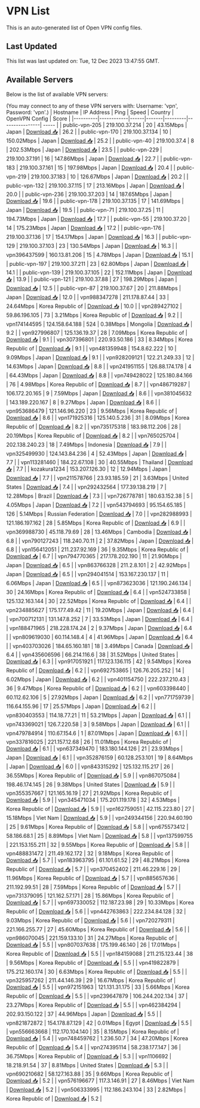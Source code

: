 # VPN List

This is an auto-generated list of Open VPN config files.

## Last Updated

This list was last updated on: Tue, 12 Dec 2023 13:47:55 GMT.

## Available Servers

Below is the list of available VPN servers:

(You may connect to any of these VPN servers with: Username: 'vpn', Password: 'vpn'.)
| Hostname | IP Address | Ping | Speed | Country | OpenVPN Config | Score |
|----------|------------|------|-------|---------|----------------| ----- |
| public-vpn-205 | 219.100.37.214 | 20 | 43.15Mbps | Japan | [Download 📥](./configs/server_0_JP.ovpn) | 26.2 |
| public-vpn-170 | 219.100.37.134 | 10 | 150.02Mbps | Japan | [Download 📥](./configs/server_1_JP.ovpn) | 25.2 |
| public-vpn-40 | 219.100.37.4 | 8 | 202.53Mbps | Japan | [Download 📥](./configs/server_2_JP.ovpn) | 23.5 |
| public-vpn-229 | 219.100.37.191 | 16 | 147.86Mbps | Japan | [Download 📥](./configs/server_3_JP.ovpn) | 22.7 |
| public-vpn-183 | 219.100.37.161 | 15 | 197.98Mbps | Japan | [Download 📥](./configs/server_4_JP.ovpn) | 20.4 |
| public-vpn-219 | 219.100.37.183 | 10 | 126.67Mbps | Japan | [Download 📥](./configs/server_5_JP.ovpn) | 20.2 |
| public-vpn-132 | 219.100.37.115 | 17 | 213.16Mbps | Japan | [Download 📥](./configs/server_6_JP.ovpn) | 20.0 |
| public-vpn-236 | 219.100.37.203 | 14 | 187.65Mbps | Japan | [Download 📥](./configs/server_7_JP.ovpn) | 19.6 |
| public-vpn-178 | 219.100.37.135 | 17 | 141.69Mbps | Japan | [Download 📥](./configs/server_8_JP.ovpn) | 19.5 |
| public-vpn-71 | 219.100.37.25 | 11 | 194.73Mbps | Japan | [Download 📥](./configs/server_9_JP.ovpn) | 17.7 |
| public-vpn-55 | 219.100.37.20 | 14 | 175.23Mbps | Japan | [Download 📥](./configs/server_10_JP.ovpn) | 17.2 |
| public-vpn-176 | 219.100.37.136 | 17 | 154.17Mbps | Japan | [Download 📥](./configs/server_11_JP.ovpn) | 16.3 |
| public-vpn-129 | 219.100.37.103 | 23 | 130.54Mbps | Japan | [Download 📥](./configs/server_12_JP.ovpn) | 16.3 |
| vpn396437599 | 160.13.81.206 | 15 | 4.78Mbps | Japan | [Download 📥](./configs/server_13_JP.ovpn) | 15.1 |
| public-vpn-197 | 219.100.37.211 | 23 | 62.80Mbps | Japan | [Download 📥](./configs/server_14_JP.ovpn) | 14.1 |
| public-vpn-139 | 219.100.37.105 | 22 | 152.11Mbps | Japan | [Download 📥](./configs/server_15_JP.ovpn) | 13.9 |
| public-vpn-121 | 219.100.37.88 | 27 | 198.29Mbps | Japan | [Download 📥](./configs/server_16_JP.ovpn) | 12.5 |
| public-vpn-87 | 219.100.37.67 | 20 | 211.88Mbps | Japan | [Download 📥](./configs/server_17_JP.ovpn) | 12.0 |
| vpn988347278 | 211.178.87.44 | 33 | 24.64Mbps | Korea Republic of | [Download 📥](./configs/server_18_KR.ovpn) | 10.0 |
| vpn289427102 | 59.86.196.105 | 73 | 3.21Mbps | Korea Republic of | [Download 📥](./configs/server_19_KR.ovpn) | 9.2 |
| vpn174144595 | 124.158.64.188 | 524 | 0.38Mbps | Mongolia | [Download 📥](./configs/server_20_MN.ovpn) | 9.2 |
| vpn927996807 | 125.136.19.37 | 28 | 7.09Mbps | Korea Republic of | [Download 📥](./configs/server_21_KR.ovpn) | 9.1 |
| vpn307396801 | 220.93.50.186 | 33 | 8.34Mbps | Korea Republic of | [Download 📥](./configs/server_22_KR.ovpn) | 9.1 |
| vpn481359948 | 154.8.62.222 | 10 | 9.09Mbps | Japan | [Download 📥](./configs/server_23_JP.ovpn) | 9.1 |
| vpn928209121 | 122.21.249.33 | 12 | 14.63Mbps | Japan | [Download 📥](./configs/server_24_JP.ovpn) | 8.8 |
| vpn241951155 | 126.88.174.178 | 4 | 64.43Mbps | Japan | [Download 📥](./configs/server_25_JP.ovpn) | 8.8 |
| vpn749428022 | 125.180.84.166 | 76 | 4.98Mbps | Korea Republic of | [Download 📥](./configs/server_26_KR.ovpn) | 8.7 |
| vpn486719287 | 106.172.20.165 | 9 | 7.59Mbps | Japan | [Download 📥](./configs/server_27_JP.ovpn) | 8.6 |
| vpn381045632 | 143.189.220.167 | 8 | 9.27Mbps | Japan | [Download 📥](./configs/server_28_JP.ovpn) | 8.6 |
| vpn953686479 | 121.146.96.220 | 23 | 9.56Mbps | Korea Republic of | [Download 📥](./configs/server_29_KR.ovpn) | 8.6 |
| vpn171925316 | 125.140.5.236 | 31 | 8.09Mbps | Korea Republic of | [Download 📥](./configs/server_30_KR.ovpn) | 8.2 |
| vpn735175318 | 183.98.112.206 | 28 | 20.19Mbps | Korea Republic of | [Download 📥](./configs/server_31_KR.ovpn) | 8.2 |
| vpn765025704 | 202.138.240.23 | 18 | 7.49Mbps | Indonesia | [Download 📥](./configs/server_32_ID.ovpn) | 7.9 |
| vpn325499930 | 124.143.84.236 | 4 | 52.43Mbps | Japan | [Download 📥](./configs/server_33_JP.ovpn) | 7.7 |
| vpn113281460 | 184.22.67.108 | 30 | 40.55Mbps | Thailand | [Download 📥](./configs/server_34_TH.ovpn) | 7.7 |
| kozakura1234 | 153.207.126.30 | 12 | 12.94Mbps | Japan | [Download 📥](./configs/server_35_JP.ovpn) | 7.7 |
| vpn211578766 | 23.93.185.59 | 21 | 3.63Mbps | United States | [Download 📥](./configs/server_36_US.ovpn) | 7.4 |
| vpn292432564 | 177.39.138.219 | 7 | 12.28Mbps | Brazil | [Download 📥](./configs/server_37_BR.ovpn) | 7.3 |
| vpn726778781 | 180.63.152.38 | 5 | 4.05Mbps | Japan | [Download 📥](./configs/server_38_JP.ovpn) | 7.2 |
| vpn543794693 | 95.154.65.185 | 126 | 5.14Mbps | Russian Federation | [Download 📥](./configs/server_39_RU.ovpn) | 7.0 |
| vpn282988993 | 121.186.197.162 | 28 | 5.85Mbps | Korea Republic of | [Download 📥](./configs/server_40_KR.ovpn) | 6.9 |
| vpn369988730 | 45.118.79.69 | 28 | 13.46Mbps | Cambodia | [Download 📥](./configs/server_41_KH.ovpn) | 6.8 |
| vpn790127243 | 118.240.70.11 | 2 | 37.82Mbps | Japan | [Download 📥](./configs/server_42_JP.ovpn) | 6.8 |
| vpn156412051 | 211.237.92.169 | 36 | 9.35Mbps | Korea Republic of | [Download 📥](./configs/server_43_KR.ovpn) | 6.7 |
| vpn794770365 | 217.178.202.190 | 11 | 21.90Mbps | Japan | [Download 📥](./configs/server_44_JP.ovpn) | 6.5 |
| vpn863766328 | 211.2.8.101 | 2 | 42.92Mbps | Japan | [Download 📥](./configs/server_45_JP.ovpn) | 6.5 |
| vpn294041514 | 153.167.230.137 | 11 | 6.06Mbps | Japan | [Download 📥](./configs/server_46_JP.ovpn) | 6.5 |
| vpn873623036 | 121.190.246.134 | 30 | 24.16Mbps | Korea Republic of | [Download 📥](./configs/server_47_KR.ovpn) | 6.4 |
| vpn524733858 | 125.132.163.144 | 30 | 22.52Mbps | Korea Republic of | [Download 📥](./configs/server_48_KR.ovpn) | 6.4 |
| vpn234885627 | 175.177.49.42 | 11 | 19.20Mbps | Japan | [Download 📥](./configs/server_49_JP.ovpn) | 6.4 |
| vpn700712131 | 131.147.8.252 | 7 | 33.53Mbps | Japan | [Download 📥](./configs/server_50_JP.ovpn) | 6.4 |
| vpn188471965 | 218.228.174.24 | 2 | 9.37Mbps | Japan | [Download 📥](./configs/server_51_JP.ovpn) | 6.4 |
| vpn809619030 | 60.114.148.4 | 4 | 41.96Mbps | Japan | [Download 📥](./configs/server_52_JP.ovpn) | 6.4 |
| vpn403703026 | 184.65.160.181 | 18 | 3.49Mbps | Canada | [Download 📥](./configs/server_53_CA.ovpn) | 6.4 |
| vpn435606596 | 66.214.116.6 | 38 | 31.52Mbps | United States | [Download 📥](./configs/server_54_US.ovpn) | 6.3 |
| vpn917051921 | 117.123.136.115 | 42 | 9.54Mbps | Korea Republic of | [Download 📥](./configs/server_55_KR.ovpn) | 6.2 |
| vpn692753865 | 126.76.205.252 | 14 | 6.02Mbps | Japan | [Download 📥](./configs/server_56_JP.ovpn) | 6.2 |
| vpn401154750 | 222.237.210.43 | 36 | 9.47Mbps | Korea Republic of | [Download 📥](./configs/server_57_KR.ovpn) | 6.2 |
| vpn603398440 | 60.112.62.106 | 5 | 27.92Mbps | Japan | [Download 📥](./configs/server_58_JP.ovpn) | 6.2 |
| vpn771759739 | 116.64.155.96 | 17 | 25.57Mbps | Japan | [Download 📥](./configs/server_59_JP.ovpn) | 6.2 |
| vpn830403553 | 114.18.77.21 | 11 | 53.21Mbps | Japan | [Download 📥](./configs/server_60_JP.ovpn) | 6.1 |
| vpn743369021 | 126.7.220.58 | 3 | 9.58Mbps | Japan | [Download 📥](./configs/server_61_JP.ovpn) | 6.1 |
| vpn479784914 | 110.67.154.6 | 1 | 87.01Mbps | Japan | [Download 📥](./configs/server_62_JP.ovpn) | 6.1 |
| vpn337816025 | 221.157.12.68 | 26 | 11.01Mbps | Korea Republic of | [Download 📥](./configs/server_63_KR.ovpn) | 6.1 |
| vpn637349470 | 183.180.144.126 | 21 | 23.93Mbps | Japan | [Download 📥](./configs/server_64_JP.ovpn) | 6.1 |
| vpn352876159 | 60.128.253.101 | 19 | 8.64Mbps | Japan | [Download 📥](./configs/server_65_JP.ovpn) | 6.0 |
| vpn843315292 | 125.132.115.217 | 26 | 36.55Mbps | Korea Republic of | [Download 📥](./configs/server_66_KR.ovpn) | 5.9 |
| vpn867075084 | 198.46.174.145 | 26 | 9.38Mbps | United States | [Download 📥](./configs/server_67_US.ovpn) | 5.9 |
| vpn355357667 | 121.165.16.19 | 27 | 21.92Mbps | Korea Republic of | [Download 📥](./configs/server_68_KR.ovpn) | 5.9 |
| vpn345471034 | 175.201.119.178 | 32 | 4.53Mbps | Korea Republic of | [Download 📥](./configs/server_69_KR.ovpn) | 5.9 |
| vpn162759051 | 42.115.223.80 | 27 | 15.18Mbps | Viet Nam | [Download 📥](./configs/server_70_VN.ovpn) | 5.9 |
| vpn249344156 | 220.94.60.190 | 25 | 9.61Mbps | Korea Republic of | [Download 📥](./configs/server_71_KR.ovpn) | 5.8 |
| vpn675573412 | 58.186.68.1 | 25 | 8.89Mbps | Viet Nam | [Download 📥](./configs/server_72_VN.ovpn) | 5.8 |
| vpn137599755 | 221.153.155.211 | 32 | 9.55Mbps | Korea Republic of | [Download 📥](./configs/server_73_KR.ovpn) | 5.8 |
| vpn488831472 | 211.49.162.172 | 32 | 9.18Mbps | Korea Republic of | [Download 📥](./configs/server_74_KR.ovpn) | 5.7 |
| vpn183963795 | 61.101.61.52 | 29 | 48.21Mbps | Korea Republic of | [Download 📥](./configs/server_75_KR.ovpn) | 5.7 |
| vpn370452402 | 211.46.229.16 | 29 | 11.96Mbps | Korea Republic of | [Download 📥](./configs/server_76_KR.ovpn) | 5.7 |
| vpn885657636 | 211.192.99.51 | 28 | 7.59Mbps | Korea Republic of | [Download 📥](./configs/server_77_KR.ovpn) | 5.7 |
| vpn731379095 | 121.162.57.171 | 28 | 15.86Mbps | Korea Republic of | [Download 📥](./configs/server_78_KR.ovpn) | 5.7 |
| vpn697330052 | 112.187.23.98 | 29 | 10.33Mbps | Korea Republic of | [Download 📥](./configs/server_79_KR.ovpn) | 5.6 |
| vpn442763863 | 222.234.84.128 | 32 | 9.03Mbps | Korea Republic of | [Download 📥](./configs/server_80_KR.ovpn) | 5.6 |
| vpn720279311 | 221.166.255.77 | 27 | 45.60Mbps | Korea Republic of | [Download 📥](./configs/server_81_KR.ovpn) | 5.6 |
| vpn986070045 | 221.159.133.10 | 31 | 24.27Mbps | Korea Republic of | [Download 📥](./configs/server_82_KR.ovpn) | 5.5 |
| vpn807037638 | 175.199.46.140 | 26 | 17.01Mbps | Korea Republic of | [Download 📥](./configs/server_83_KR.ovpn) | 5.5 |
| vpn184159088 | 211.215.123.44 | 38 | 9.56Mbps | Korea Republic of | [Download 📥](./configs/server_84_KR.ovpn) | 5.5 |
| vpn419822879 | 175.212.160.174 | 30 | 6.63Mbps | Korea Republic of | [Download 📥](./configs/server_85_KR.ovpn) | 5.5 |
| vpn325957262 | 211.44.146.39 | 29 | 16.67Mbps | Korea Republic of | [Download 📥](./configs/server_86_KR.ovpn) | 5.5 |
| vpn972151963 | 121.131.31.175 | 33 | 5.66Mbps | Korea Republic of | [Download 📥](./configs/server_87_KR.ovpn) | 5.5 |
| vpn239647879 | 106.244.202.134 | 37 | 23.27Mbps | Korea Republic of | [Download 📥](./configs/server_88_KR.ovpn) | 5.5 |
| vpn462384294 | 202.93.150.122 | 37 | 44.96Mbps | Japan | [Download 📥](./configs/server_89_JP.ovpn) | 5.5 |
| vpn821872872 | 154.178.87.129 | 42 | 0.01Mbps | Egypt | [Download 📥](./configs/server_90_EG.ovpn) | 5.5 |
| vpn556663668 | 112.170.104.140 | 35 | 8.15Mbps | Korea Republic of | [Download 📥](./configs/server_91_KR.ovpn) | 5.4 |
| vpn748459762 | 1.236.50.7 | 34 | 47.20Mbps | Korea Republic of | [Download 📥](./configs/server_92_KR.ovpn) | 5.4 |
| vpn274395114 | 58.238.177.147 | 36 | 36.75Mbps | Korea Republic of | [Download 📥](./configs/server_93_KR.ovpn) | 5.3 |
| vpn1106692 | 18.218.91.54 | 37 | 8.81Mbps | United States | [Download 📥](./configs/server_94_US.ovpn) | 5.3 |
| vpn690210682 | 58.127.163.88 | 35 | 9.66Mbps | Korea Republic of | [Download 📥](./configs/server_95_KR.ovpn) | 5.2 |
| vpn576196677 | 117.3.146.91 | 27 | 8.46Mbps | Viet Nam | [Download 📥](./configs/server_96_VN.ovpn) | 5.2 |
| vpn506333995 | 112.186.243.104 | 33 | 2.82Mbps | Korea Republic of | [Download 📥](./configs/server_97_KR.ovpn) | 5.2 |
